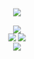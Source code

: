 <h1 align="center">
  <a href="https://github.com/hz157">
    <img src="https://readme-typing-svg.herokuapp.com?lines=console.log(Hello+World);Have+a+nice+day%2C+hz157!&center=true&size=27">
  </a>
</h1>

<div align="center">
	<img src="https://activity-graph.herokuapp.com/graph?username=hz157&theme=xcode" />
</div>
<div align="center">
	<img  src="https://visitor-badge.glitch.me/badge?page_id=hz157" />
	<img  src="https://visitor-badge.glitch.me/badge?page_id=hz157" />
</div>
<div align="center">
	<img src="https://metrics.lecoq.io/hz157?template=classic&config.timezone=Asia%2FShanghai">
</div>

<!--
**hz157/hz157** is a ✨ _special_ ✨ repository because its `README.md` (this file) appears on your GitHub profile.

Here are some ideas to get you started:

- 🔭 I’m currently working on ...
- 🌱 I’m currently learning ...
- 👯 I’m looking to collaborate on ...
- 🤔 I’m looking for help with ...
- 💬 Ask me about ...
- 📫 How to reach me: ...
- 😄 Pronouns: ...
- ⚡ Fun fact: ...
-->
